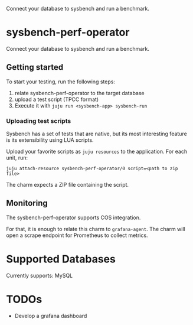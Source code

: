 Connect your database to sysbench and run a benchmark.

# sysbench-perf-operator

Connect your database to sysbench and run a benchmark.

## Getting started

To start your testing, run the following steps:
1) relate sysbench-perf-operator to the target database
2) upload a test script (TPCC format)
3) Execute it with `juju run <sysbench-app> sysbench-run`

### Uploading test scripts

Sysbench has a set of tests that are native, but its most
interesting feature is its extensibility using LUA scripts.

Upload your favorite scripts as `juju resources` to the
application. For each unit, run:

```
juju attach-resource sysbench-perf-operator/0 script=<path to zip file>
```

The charm expects a ZIP file containing the script.

## Monitoring

The sysbench-perf-operator supports COS integration.

For that, it is enough to relate this charm to `grafana-agent`.
The charm will open a scrape endpoint for Prometheus to collect
metrics.

# Supported Databases

Currently supports: MySQL

# TODOs

* Develop a grafana dashboard
